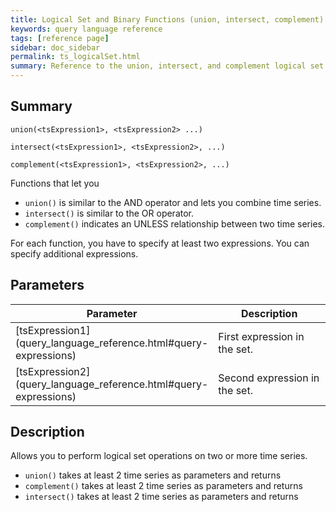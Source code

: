 ```yaml
---
title: Logical Set and Binary Functions (union, intersect, complement)
keywords: query language reference
tags: [reference page]
sidebar: doc_sidebar
permalink: ts_logicalSet.html
summary: Reference to the union, intersect, and complement logical set functions
---
```

## Summary
```
union(<tsExpression1>, <tsExpression2> ...)

intersect(<tsExpression1>, <tsExpression2>, ...)

complement(<tsExpression1>, <tsExpression2>, ...)
```

Functions that let you

* `union()` is similar to the AND operator and lets you combine time series.
* `intersect()` is similar to the OR operator.
* `complement()` indicates an UNLESS relationship between two time series.

For each function, you have to specify at least two expressions. You can specify additional expressions.


## Parameters

<table>
<tbody>
<thead>
<tr><th width="20%">Parameter</th><th width="80%">Description</th></tr>
</thead>
<tr>
<td markdown="span"> [tsExpression1](query_language_reference.html#query-expressions)</td>
<td>First expression in the set. </td></tr>
<tr>
<td markdown="span"> [tsExpression2](query_language_reference.html#query-expressions)</td>
<td>Second expression in the set.</td>
</tr>
</tbody>
</table>


## Description

Allows you to perform logical set operations on two or more time series.

* `union()` takes at least 2 time series as parameters and returns
* `complement()` takes at least 2 time series as parameters and returns
* `intersect()` takes at least 2 time series as parameters and returns

<!---
## Examples




## See Also
--->
